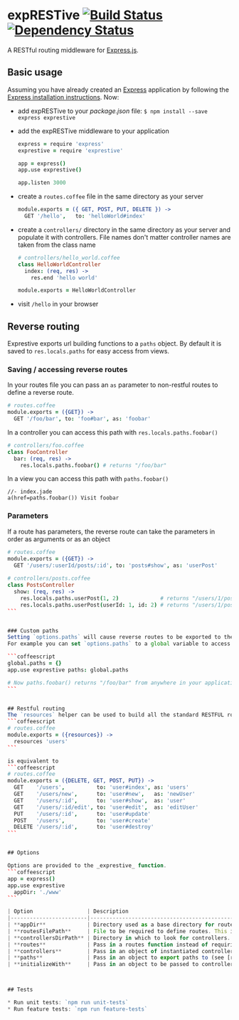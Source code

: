 expRESTive [![Build Status](https://travis-ci.org/alexdavid/exprestive.svg)](https://travis-ci.org/alexdavid/exprestive) [![Dependency Status](https://david-dm.org/alexdavid/exprestive.png)](https://david-dm.org/alexdavid/exprestive)
==========

A RESTful routing middleware for [Express.js](http://expressjs.com).


## Basic usage
Assuming you have already created an [Express](http://expressjs.com/) application
by following the [Express installation instructions](http://expressjs.com/starter/installing.html).
Now:

* add expRESTive to your _package.json_ file: `$ npm install --save express exprestive`
* add the expRESTive middleware to your application

    ```coffeescript
    express = require 'express'
    exprestive = require 'exprestive'

    app = express()
    app.use exprestive()

    app.listen 3000
    ```

* create a `routes.coffee` file in the same directory as your server

  ```coffeescript
  module.exports = ({ GET, POST, PUT, DELETE }) ->
    GET '/hello',   to: 'helloWorld#index'
  ```

* create a `controllers/` directory in the same directory as your server and populate it with controllers.
  File names don't matter controller names are taken from the class name

  ```coffeescript
  # controllers/hello_world.coffee
  class HelloWorldController
    index: (req, res) ->
      res.end 'hello world'

  module.exports = HelloWorldController
  ```
* visit `/hello` in your browser


## Reverse routing
Exprestive exports url building functions to a `paths` object. By default it is saved to `res.locals.paths` for easy access from views.

### Saving / accessing reverse routes
In your routes file you can pass an `as` parameter to non-restful routes to define a reverse route.
```coffeescript
# routes.coffee
module.exports = ({GET}) ->
  GET '/foo/bar', to: 'foo#bar', as: 'foobar'
```

In a controller you can access this path with `res.locals.paths.foobar()`
```coffeescript
# controllers/foo.coffee
class FooController
  bar: (req, res) ->
    res.locals.paths.foobar() # returns "/foo/bar"
```

In a view you can access this path with `paths.foobar()`
```jade
//- index.jade
a(href=paths.foobar()) Visit foobar
```


### Parameters

If a route has parameters, the reverse route can take the parameters in order as arguments or as an object

````coffeescript
# routes.coffee
module.exports = ({GET}) ->
  GET '/users/:userId/posts/:id', to: 'posts#show', as: 'userPost'
  
# controllers/posts.coffee
class PostsController
  show: (req, res) ->
    res.locals.paths.userPost(1, 2)             # returns "/users/1/posts/2"
    res.locals.paths.userPost(userId: 1, id: 2) # returns "/users/1/posts/2"
```


### Custom paths
Setting `options.paths` will cause reverse routes to be exported to the passed object instead of `res.locals.paths`
For example you can set `options.paths` to a global variable to access paths the same from everywhere.

```coffeescript
global.paths = {}
app.use exprestive paths: global.paths

# Now paths.foobar() returns "/foo/bar" from anywhere in your application
```


## Restful routing
The `resources` helper can be used to build all the standard RESTFUL routes
```coffeescript
# routes.coffee
module.exports = ({resources}) ->
  resources 'users'
```

is equivalent to
```coffeescript
# routes.coffee
module.exports = ({DELETE, GET, POST, PUT}) ->
  GET    '/users',          to: 'user#index', as: 'users'
  GET    '/users/new',      to: 'user#new',   as: 'newUser'
  GET    '/users/:id',      to: 'user#show',  as: 'user'
  GET    '/users/:id/edit', to: 'user#edit',  as: 'editUser'
  PUT    '/users/:id',      to: 'user#update'
  POST   '/users',          to: 'user#create'
  DELETE '/users/:id',      to: 'user#destroy'
```


## Options

Options are provided to the _exprestive_ function.
```coffeescript
app = express()
app.use exprestive
  appDir: './www'
```

| Option                 | Description                                                                                                                                                                     | Default Value                         |
|------------------------|---------------------------------------------------------------------------------------------------------------------------------------------------------------------------------|---------------------------------------|
| **appDir**             | Directory used as a base directory for routes file and controllers directory                                                                                                    | `__dirname`                           |
| **routesFilePath**     | File to be required to define routes. This is passed to `require`, so extension is optional                                                                                     | **appDir**&nbsp;+&nbsp;`/routes`      |
| **controllersDirPath** | Directory in which to look for controllers. All files in this directory will be automatically required                                                                          | **appDir**&nbsp;+&nbsp;`/controllers` |
| **routes**             | Pass in a routes function instead of requiring **routesFilePath**. Setting this will cause **routesFilePath** to be ignored                                                     | *None*                                |
| **controllers**        | Pass in an object of instantiated controllers instead of requiring controller classes from **controllersDirPath**. Setting this will cause **controllersDirPath** to be ignored | *None*                                |
| **paths**              | Pass in an object to export paths to (see [reverse routing](#reverse-routing))                                                                                                  | `res.locals.paths`                    |
| **initializeWith**     | Pass in an object to be passed to controller constructors                                                                                                                       | `{}`                                  |



## Tests

* Run unit tests: `npm run unit-tests`
* Run feature tests: `npm run feature-tests`
